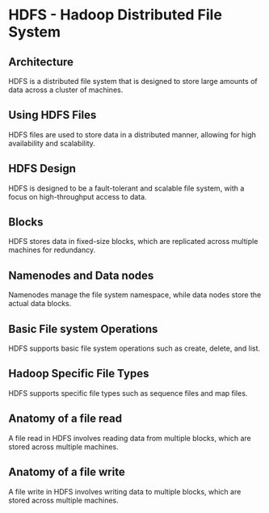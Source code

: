 # HDFS - Hadoop Distributed File System

## Architecture
HDFS is a distributed file system that is designed to store large amounts of data across a cluster of machines.

## Using HDFS Files
HDFS files are used to store data in a distributed manner, allowing for high availability and scalability.

## HDFS Design
HDFS is designed to be a fault-tolerant and scalable file system, with a focus on high-throughput access to data.

## Blocks
HDFS stores data in fixed-size blocks, which are replicated across multiple machines for redundancy.

## Namenodes and Data nodes
Namenodes manage the file system namespace, while data nodes store the actual data blocks.

## Basic File system Operations
HDFS supports basic file system operations such as create, delete, and list.

## Hadoop Specific File Types
HDFS supports specific file types such as sequence files and map files.

## Anatomy of a file read
A file read in HDFS involves reading data from multiple blocks, which are stored across multiple machines.

## Anatomy of a file write
A file write in HDFS involves writing data to multiple blocks, which are stored across multiple machines.
